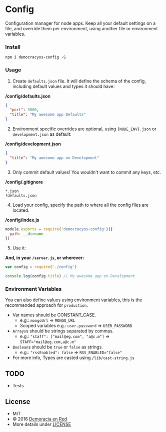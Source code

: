 Config
======

Configuration manager for node apps. Keep all your default settings on a file,
and override them per environment, using another file or environment variables.

### Install

`npm i democracyos-config -S`

### Usage

1. Create `defaults.json` file. It will define the schema of the config,
including default values and types it should have:

**/config/defaults.json**
```json
{
  "port": 3000,
  "title": "My awesome app Defaults"
}
```

2. Environment specific overrides are optional, using `{NODE_ENV}.json` or
`development.json` as default:

**/config/development.json**
```json
{
  "title": "My awesome app on Development"
}
```

3. Only commit default values! You wouldn't want to commit any keys, etc.

**/config/.gitignore**
```
*.json
!defaults.json
```

4. Load your config, specify the path to where all the config files are located.

**/config/index.js**
```javascript
module.exports = require('democracyos-config')({
  path: __dirname
})
```

5. Use it:

**And, in your `/server.js`, or wherever:**
```javascript
var config = require('./config')

console.log(config.title) // My awesome app on Development
```

### Environment Variables

You can also define values using environment variables, this is the recommended
approach for `production`.

* Var names should be CONSTANT_CASE.
  * e.g.: `mongoUrl` => `MONGO_URL`
  * Scoped variables e.g.: `user.password` => `USER_PASSWORD`
* `Arrays`s should be strings separated by commas.
  * e.g.: `"staff": ["mail@eg.com", "a@c.m"]` => `STAFF="mail@eg.com,a@c.m"`
* `Boolean`s should be `true` or `false` as strings.
  * e.g.: `"rssEnabled": false` => `RSS_ENABLED="false"`
* For more info, Types are casted using `/lib/cast-string.js`

## TODO
* Tests

## License
* MIT
* © 2016 [Demoracia en Red](http://democraciaenred.org)
* More details under [LICENSE](https://github.com/DemocracyOS/config/blob/master/LICENSE)
